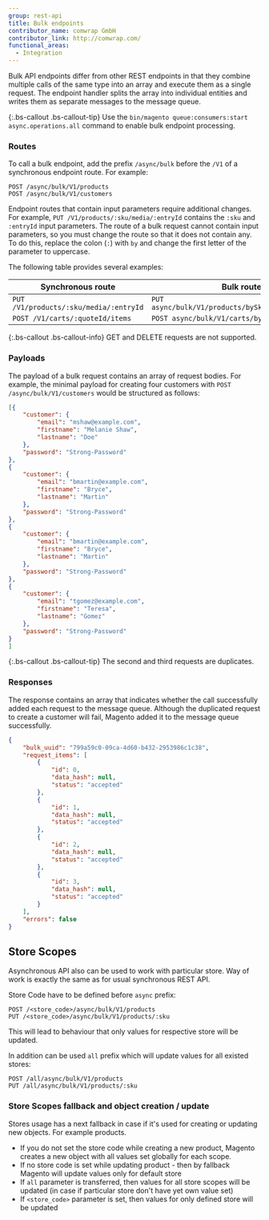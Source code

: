 ```yaml
---
group: rest-api
title: Bulk endpoints
contributor_name: comwrap GmbH
contributor_link: http://comwrap.com/
functional_areas:
  - Integration
---
```


Bulk API endpoints differ from other REST endpoints in that they combine multiple calls of the same type into an array and execute them as a single request. The endpoint handler splits the array into individual entities and writes them as separate messages to the message queue. 

{:.bs-callout .bs-callout-tip}
Use the `bin/magento queue:consumers:start async.operations.all` command to enable bulk endpoint processing.

### Routes

To call a bulk endpoint, add the prefix `/async/bulk` before the `/V1` of a synchronous endpoint route. For example:

```
POST /async/bulk/V1/products
POST /async/bulk/V1/customers
```

Endpoint routes that contain input parameters require additional changes. For example, `PUT /V1/products/:sku/media/:entryId` contains the `:sku` and `:entryId` input parameters. The route of a bulk request cannot contain input parameters, so you must change the route so that it does not contain any. To do this, replace the colon (`:`) with `by` and change the first letter of the parameter to uppercase.

 
The following table provides several examples:
 
Synchronous route | Bulk route
--- | ---
`PUT /V1/products/:sku/media/:entryId` | `PUT async/bulk/V1/products/bySku/media/byEntryId`
`POST /V1/carts/:quoteId/items` | `POST async/bulk/V1/carts/byQuoteId/items`

{:.bs-callout .bs-callout-info}
GET and DELETE requests are not supported.

### Payloads

The payload of a bulk request contains an array of request bodies. For example, the minimal payload for creating four customers with `POST /async/bulk/V1/customers` would be structured as follows: 

```json
[{
	"customer": {
		"email": "mshaw@example.com",
		"firstname": "Melanie Shaw",
		"lastname": "Doe"
	},
	"password": "Strong-Password"
},
{
	"customer": {
		"email": "bmartin@example.com",
		"firstname": "Bryce",
		"lastname": "Martin"
	},
	"password": "Strong-Password"
},
{
	"customer": {
		"email": "bmartin@example.com",
		"firstname": "Bryce",
		"lastname": "Martin"
	},
	"password": "Strong-Password"
},
{
	"customer": {
		"email": "tgomez@example.com",
		"firstname": "Teresa",
		"lastname": "Gomez"
	},
	"password": "Strong-Password"
}
]
```

{:.bs-callout .bs-callout-tip}
The second and third requests are duplicates.

### Responses

The response contains an array that indicates whether the call successfully added each request to the message queue. Although the duplicated request to create a customer will fail, Magento added it to the message queue successfully.

```json
{
    "bulk_uuid": "799a59c0-09ca-4d60-b432-2953986c1c38",
    "request_items": [
        {
            "id": 0,
            "data_hash": null,
            "status": "accepted"
        },
        {
            "id": 1,
            "data_hash": null,
            "status": "accepted"
        },
        {
            "id": 2,
            "data_hash": null,
            "status": "accepted"
        },
        {
            "id": 3,
            "data_hash": null,
            "status": "accepted"
        }
    ],
    "errors": false
}
```

## Store Scopes

Asynchronous API also can be used to work with particular store. Way of work is exactly the same as for usual synchronous REST API.

Store Code have to be defined before `async` prefix:

```
POST /<store_code>/async/bulk/V1/products
PUT /<store_code>/async/bulk/V1/products/:sku
```

This will lead to behaviour that only values for respective store will be updated.

In addition can be used `all` prefix which will update values for all existed stores:

```
POST /all/async/bulk/V1/products
PUT /all/async/bulk/V1/products/:sku
```

### Store Scopes fallback and object creation / update

Stores usage has a next fallback in case if it's used for creating or updating new objects. For example products.

* If you do not set the store code while creating a new product, Magento creates a new object with all values set globally for each scope.
* If no store code is set while updating product - then by fallback Magento will update values only for default store 
* If `all` parameter is transferred, then values for all store scopes will be updated (in case if particular store don't have yet own value set)
* If `<store_code>` parameter is set, then values for only defined store will be updated 

